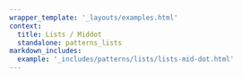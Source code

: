 ```yaml
---
wrapper_template: '_layouts/examples.html'
context:
  title: Lists / Middot
  standalone: patterns_lists
markdown_includes:
  example: '_includes/patterns/lists/lists-mid-dot.html'
---
```

